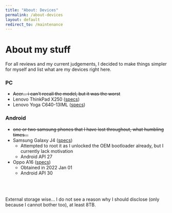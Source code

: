 ```yaml
---
title: "About: Devices"
permalink: /about-devices
layout: default
redirect_to: /maintenance 
---
```


# About my stuff
For all reviews and my current judgements, I decided to make things simpler for myself and list what are my devices right here.
### PC
* ~~Acer... i can't recall the model, but it was the worst~~
* Lenovo ThinkPad X250 ([specs](https://arifhamed.com/static/PDF/ThinkPad_X250_Spec.PDF))
* Lenovo Yoga C640-13IML ([specs](https://arifhamed.com/static/PDF/Yoga_C640_13IML_Spec.PDF))

### Android
* ~~one or two samsung phones that I have lost throughout, what humbling times...~~
* Samsung Galaxy J4 ([specs](https://www.google.com.sg/))
    * Attempted to root it as I unlocked the OEM bootloader already, but I currently lack motivation
	* Android API 27
* Oppo A16 ([specs](https://www.google.com.sg/))
    * Obtained in 2022 Jan 01
	* Android API 30

<br>
<br>
<br>
External storage wise... I do not see a reason why I should disclose (only because I cannot bother too), at least 8TB.







